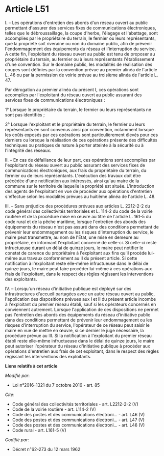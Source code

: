 # Article L51

I. – Les opérations d'entretien des abords d'un réseau ouvert au public permettant d'assurer des services fixes de
communications électroniques, telles que le débroussaillage, la coupe d'herbe, l'élagage et l'abattage, sont accomplies par
le propriétaire du terrain, le fermier ou leurs représentants, que la propriété soit riveraine ou non du domaine public, afin
de prévenir l'endommagement des équipements du réseau et l'interruption du service. A cette fin, l'exploitant du réseau
ouvert au public est tenu de proposer au propriétaire du terrain, au fermier ou à leurs représentants l'établissement d'une
convention. Sur le domaine public, les modalités de réalisation des coupes sont définies par la convention prévue au premier
alinéa de l'article L. 46 ou par la permission de voirie prévue au troisième alinéa de l'article L. 47.

Par dérogation au premier alinéa du présent I, ces opérations sont accomplies par l'exploitant du réseau ouvert au public
assurant des services fixes de communications électroniques :

1° Lorsque le propriétaire du terrain, le fermier ou leurs représentants ne sont pas identifiés ;

2° Lorsque l'exploitant et le propriétaire du terrain, le fermier ou leurs représentants en sont convenus ainsi par
convention, notamment lorsque les coûts exposés par ces opérations sont particulièrement élevés pour ces derniers ou lorsque
la réalisation de ces opérations présente des difficultés techniques ou pratiques de nature à porter atteinte à la sécurité
ou à l'intégrité des réseaux.

II. – En cas de défaillance de leur part, ces opérations sont accomplies par l'exploitant du réseau ouvert au public assurant
des services fixes de communications électroniques, aux frais du propriétaire du terrain, du fermier ou de leurs
représentants. L'exécution des travaux doit être précédée d'une notification aux intéressés, ainsi qu'au maire de la commune
sur le territoire de laquelle la propriété est située. L'introduction des agents de l'exploitant en vue de procéder aux
opérations d'entretien s'effectue selon les modalités prévues au huitième alinéa de l'article L. 48.

III. – Sans préjudice des procédures prévues aux articles L. 2212-2-2 du code général des collectivités territoriales et L.
114-2 du code de la voirie routière et de la procédure mise en œuvre au titre de l'article L. 161-5 du code rural et de la
pêche maritime, lorsque l'entretien des abords des équipements du réseau n'est pas assuré dans des conditions permettant de
prévenir leur endommagement ou les risques d'interruption du service, le maire peut transmettre, au nom de l'Etat, une mise
en demeure au propriétaire, en informant l'exploitant concerné de celle-ci. Si celle-ci reste infructueuse durant un délai de
quinze jours, le maire peut notifier le constat de carence du propriétaire à l'exploitant aux fins qu'il procède lui-même aux
travaux conformément au II du présent article. Si cette notification à l'exploitant reste elle-même infructueuse dans le
délai de quinze jours, le maire peut faire procéder lui-même à ces opérations aux frais de l'exploitant, dans le respect des
règles régissant les interventions des exploitants.

IV. – Lorsqu'un réseau d'initiative publique est déployé sur des infrastructures d'accueil partagées avec un autre réseau
ouvert au public, l'application des dispositions prévues aux I et II du présent article incombe à l'exploitant du premier
réseau établi, sauf si les opérateurs concernés en conviennent autrement. Lorsque l'application de ces dispositions ne permet
pas l'entretien des abords des équipements du réseau d'initiative public dans des conditions permettant de prévenir leur
endommagement ou les risques d'interruption du service, l'opérateur de ce réseau peut saisir le maire en vue de mettre en
œuvre, si ce dernier le juge nécessaire, la procédure prévue au III. Si la notification à l'exploitant du premier réseau
établi reste elle-même infructueuse dans le délai de quinze jours, le maire peut autoriser l'opérateur du réseau d'initiative
publique à procéder aux opérations d'entretien aux frais de cet exploitant, dans le respect des règles régissant les
interventions des exploitants.

**Liens relatifs à cet article**

_Modifié par_:

  - Loi n°2016-1321 du 7 octobre 2016 - art. 85

_Cite_:

  - Code général des collectivités territoriales - art. L2212-2-2 (V)
  - Code de la voirie routière - art. L114-2 (V)
  - Code des postes et des communications électroni... - art. L46 (V)
  - Code des postes et des communications électroni... - art. L47 (V)
  - Code des postes et des communications électroni... - art. L48 (V)
  - Code rural - art. L161-5 (V)

_Codifié par_:

  - Décret n°62-273 du 12 mars 1962

